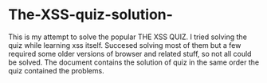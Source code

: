 # The-XSS-quiz-solution-
This is my attempt to solve the popular THE XSS QUIZ. I tried solving the quiz while learning xss itself. Succesed solving most of them but a few required some older versions of browser and related stuff, so not all could be solved. The document contains the solution of quiz in the same order the quiz contained the problems.
